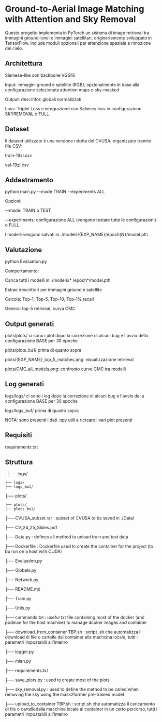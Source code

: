 # Ground-to-Aerial Image Matching with Attention and Sky Removal

Questo progetto implementa in PyTorch un sistema di image retrieval tra immagini ground-level e immagini satellitari, originariamente sviluppato in TensorFlow. Include moduli opzionali per attenzione spaziale e rimozione del cielo.

## Architettura

Siamese-like con backbone VGG16

Input: immagini ground e satellite (RGB), opzionalmente in base alla configurazione selezionata attention maps o sky-masked

Output: descrittori globali normalizzati

Loss: Triplet Loss e integrazione con Saliency loss in configurazione SKYREMOVAL o FULL

## Dataset

Il dataset utilizzato è una versione ridotta del CVUSA, organizzato tramite file CSV:

train-19zl.csv

val-19zl.csv

## Addestramento

python main.py --mode TRAIN --experiments ALL

Opzioni:
 
--mode: TRAIN o TEST

--experiments: configurazione ALL (vengono testate tutte le configurazioni) o FULL


I modelli vengono salvati in ./models/{EXP_NAME}/epoch{N}/model.pth

## Valutazione

python Evaluation.py

Comportamento:

Carica tutti i modelli in ./models/* /epoch*/model.pth

Estrae descrittori per immagini ground e satellite

Calcola: Top-1, Top-5, Top-10, Top-1% recall

Genera: top-5 retrieval, curva CMC

## Output generati
plots/plots/ ci sono i plot dopo la correzione di alcuni bug e l'avvio della configurazione BASE per 30 epoche

plots/plots_bu1/ prima di quanto sopra 

plots/{EXP_NAME}_top_5_matches.png: visualizzazione retrieval

plots/CMC_all_models.png: confronto curve CMC tra modelli

## Log generati
logs/logs/ ci sono i log dopo la correzione di alcuni bug e l'avvio della configurazione BASE per 30 epoche

logs/logs_bu1/ prima di quanto sopra

NOTA: sono presenti i dati .npy utili a ricreare i vari plot presenti 

## Requisiti

requirements.txt

## Struttura

.
├── logs/

    ├── logs/
    ├── logs_bu1/
├── plots/
    
    ├── plots/
    ├── plots_bu1/

├── CVUSA_subset.rar : subset of CVUSA to be saved in ./Data/

├── CV_24_25_Slides.pdf

├── Data.py : defines all method to unload train and test data

├── Dockerfile : Dockerfile used to create the container for the project (to bu run on a host with CUDA)

├── Evaluation.py

├── Globals.py

├── Network.py

├── README.md

├── Train.py

├── Utils.py

├── commands.txt : useful txt file containing most of the docker (and podman for the host machine) to manage dcoker images and container

├── download_from_container TBP.sh : script .sh che automatizza il download di file o cartelle dal container alla machcina locale, tutti i parametri impostabili all'intenro

├── logger.py

├── mian.py

├── requirements.txt

├── save_plots.py : used to create most of the plots

├── sky_removal.py : used to define the method to be called when removing the sky using the mask2former pre-trained model

├── upload_to_container TBP.sh : script.sh che automatizza il caricamento di file o cartelledalla macchina locale al container in un certo percorso, tutti i parametri impostabili all'intenro




